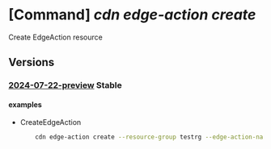 # [Command] _cdn edge-action create_

Create EdgeAction resource

## Versions

### [2024-07-22-preview](/Resources/mgmt-plane/L3N1YnNjcmlwdGlvbnMve30vcmVzb3VyY2Vncm91cHMve30vcHJvdmlkZXJzL21pY3Jvc29mdC5jZG4vZWRnZWFjdGlvbnMve30=/2024-07-22-preview.xml) **Stable**

<!-- mgmt-plane /subscriptions/{}/resourcegroups/{}/providers/microsoft.cdn/edgeactions/{} 2024-07-22-preview -->

#### examples

- CreateEdgeAction
    ```bash
        cdn edge-action create --resource-group testrg --edge-action-name edgeAction1 --location global --sku "{name:Standard,tier:Standard}"
    ```
